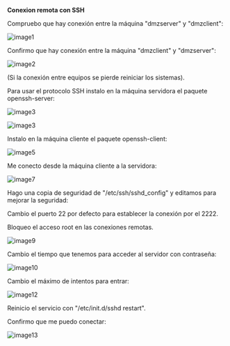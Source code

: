 **Conexion remota con SSH**

Compruebo que hay conexión entre la máquina "dmzserver" y "dmzclient":

![image1](image1.png)



Confirmo que hay conexión entre la máquina "dmzclient" y "dmzserver":

![image2](image2.png)



(Si la conexión entre equipos se pierde reiniciar los sistemas).

Para usar el protocolo SSH instalo en la máquina servidora el paquete openssh-server:

![image3](image3.png)

![image3](image3-16434540278501.png)



Instalo en la máquina cliente el paquete openssh-client:

![image5](image5.png)



Me conecto desde la máquina cliente a la servidora:

![image7](image7.png)



Hago una copia de seguridad de "/etc/ssh/sshd_config" y editamos para mejorar la seguridad:

Cambio el puerto 22 por defecto para establecer la conexión por el 2222.

Bloqueo el acceso root en las conexiones remotas.

![image9](image9.png)



Cambio el tiempo que tenemos para acceder al servidor con contraseña:

![image10](image10.png)



Cambio el máximo de intentos para entrar:

![image12](image12.png)



Reinicio el servicio con "/etc/init.d/sshd restart".



Confirmo que me puedo conectar:

![image13](image13.png)




































